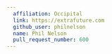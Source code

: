 ```yaml
---
  affiliation: Occipital
  link: https://extrafuture.com
  github_user: philnelson
  name: Phil Nelson
  pull_request_number: 600
---
```

